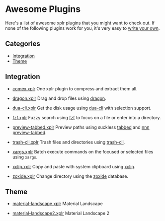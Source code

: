 Awesome Plugins
===============

Here's a list of awesome xplr plugins that you might want to check out. If none
of the following plugins work for you, it's very easy to
[write your own][1].


Categories
----------

- [Integration][2]
- [Theme][3]


Integration
-----------
- [comex.xplr][21]
  One xplr plugin to compress and extract them all.

- [dragon.xplr][4]
  Drag and drop files using [dragon][5].

- [dua-cli.xplr][6]
  Get the disk usage using [dua-cli][7] with
  selection support.

- [fzf.xplr][8]
  Fuzzy search using [fzf][9] to focus on a file
  or enter into a directory.

- [preview-tabbed.xplr][10]
  Preview paths using suckless [tabbed][11] and
  [nnn preview-tabbed][12].

- [trash-cli.xplr][13]
  Trash files and directories using
  [trash-cli][14].

- [xargs.xplr][22]
   Batch execute commands on the focused or selected files using `xargs`.

- [xclip.xplr][15]
  Copy and paste with system clipboard using
  [xclip][16].

- [zoxide.xplr][17]
  Change directory using the [zoxide][18]
  database.


Theme
-----

- [material-landscape.xplr][19]
  Material Landscape

- [material-landscape2.xplr][20]
  Material Landscape 2


[1]:./writing-plugins.md
[2]:#integration
[3]:#theme
[4]:https://github.com/sayanarijit/dragon.xplr
[5]:https://github.com/mwh/dragon
[6]:https://github.com/sayanarijit/dua-cli.xplr
[7]:https://github.com/Byron/dua-cli
[8]:https://github.com/sayanarijit/fzf.xplr
[9]:https://github.com/junegunn/fzf
[10]:https://github.com/sayanarijit/preview-tabbed.xplr
[11]:https://tools.suckless.org/tabbed/
[12]:https://github.com/jarun/nnn/blob/master/plugins/preview-tabbed
[13]:https://github.com/sayanarijit/trash-cli.xplr
[14]:https://github.com/andreafrancia/trash-cli
[15]:https://github.com/sayanarijit/xclip.xplr
[16]:https://github.com/astrand/xclip
[17]:https://github.com/sayanarijit/zoxide.xplr
[18]:https://github.com/ajeetdsouza/zoxide
[19]:https://github.com/sayanarijit/material-landscape.xplr
[20]:https://github.com/sayanarijit/material-landscape2.xplr
[21]:https://github.com/sayanarijit/comex.xplr
[22]:https://github.com/sayanarijit/xargs.xplr
